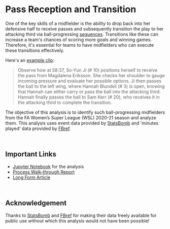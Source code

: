 # Pass Reception and Transition

One of the key skills of a midfielder is the ability to drop back into her defensive half to receive passes and subsequently transition the play to her attacking third via ball-progressing [sequences](https://www.statsperform.com/resource/introducing-a-possessions-framework/). Transitions like these can increase a team's chances of scoring more goals and winning games. Therefore, it's essential for teams to have midfielders who can execute these transitions effectively. 

Here's an [example clip](https://youtu.be/K6AZekdTNcI?si=5EFkmfsL18A4E1Mx&t=5284):

> Observe how at 58:37, So-Yun Ji (# 10) positions herself to receive the pass from Magdalena Eriksson. She checks her shoulder to gauge incoming pressure and evaluate her possible options. Ji then passes the ball to the left wing, where Hannah Blundell (# 3) is open, knowing that Hannah can either carry or pass the ball into the attacking third. Hannah finally passes the ball to Sam Kerr (# 20), who receives it in the attacking third to complete the transition.

The objective of this analysis is to identify such ball-progressing midfielders from the FA Women’s Super League (WSL) 2020-21 season and analyze them. This analysis uses event data provided by [StatsBomb](https://statsbomb.com/news/statsbomb-release-free-2020-21-fa-womens-super-league-data-updated-r-guide/) and 'minutes played' data provided by [FBref](https://fbref.com/en/comps/189/2020-2021/playingtime/2020-2021-Womens-Super-League-Stats). 

<br>

## Important Links

- [Jupyter Notebook](pass_reception_and_transition.ipynb) for the analysis
- [Process Walk-through Report](Process%20Walk-through%20Report.pdf)
- [Long Form Article](Long%20Form%20Article.pdf)

<br>

## Acknowledgement

Thanks to [StatsBomb](https://statsbomb.com/) and [FBref](https://fbref.com/en/) for making their data freely available for public use without which this analysis would not have been possible!

